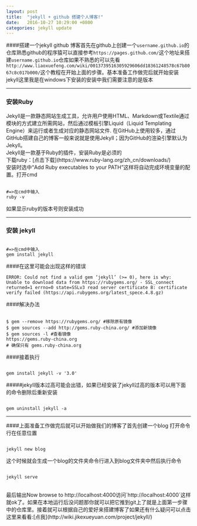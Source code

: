 ```yaml
---
layout: post
title:  "jekyll + github 搭建个人博客!"
date:   2016-10-27 10:29:00 +0800
categories: jekyll update
---
```

####搭建一个jekyll github 博客首先在github上创建一个`username.github.io`的仓库熟悉github的程序猿可以直接参考`https://pages.github.com/`这个地址来搭建`username.github.io`仓库如果不熟悉的可以先看`http://www.liaoxuefeng.com/wiki/0013739516305929606dd18361248578c67b8067c8c017b000/`这个教程在开始上面的步骤。基本准备工作做完后就开始安装jekyll这里我是在windows下安装的安装中我们需要注意的是版本
***
<h3>安装Ruby</h3>
Jekyll是一款静态网站生成工具，允许用户使用HTML、Markdown或Textile通过模块的方式建立所需网站，然后通过模板引擎Liquid（Liquid Templating Engine）来运行或者生成对应的静态网站文件.
在GitHub上使用较多，通过GitHub搭建自己的博客一般来说就是使用Jekyll；因为GitHub的渲染引擎默认为Jekyll。<br>
Jekyll是一款基于Ruby的插件，安装Ruby是必须的
<br>
下载ruby：[点击下载](https://www.ruby-lang.org/zh_cn/downloads/)
<br>安装时选中“Add Ruby executables to your PATH”这样将自动完成环境变量的配置。打开cmd
<pre><code>
#=>在cmd中输入 
ruby -v
</code></pre>
如果显示ruby的版本号则安装成功

***
<h3>安装 jekyll</h3>
<pre><code>
#=>在cmd中输入 
gem install jekyll
</code></pre>

####在这里可能会出现这样的错误
<pre><code>ERROR: Could not find a valid gem ‘jekyll’ (>= 0), here is why:
Unable to download data from https://rubygems.org/ - SSL_connect returned=1 errno=0 state=SSLv3 read server certificate B: certificate verify failed (https://api.rubygems.org/latest_spece.4.8.gz)</code></pre>

####解决办法
<pre><code>
$ gem --remove https://rubygems.org/ #移除原有镜像
$ gem sources --add http://gems.ruby-china.org/ #添加新镜像 
$ gem sources -l #查看镜像
https://gems.ruby-china.org
# 确保只有 gems.ruby-china.org
</code></pre>

####接着执行
<pre><code>
gem install jekyll -v '3.0'
</code></pre>

#####jekyll版本过高可能会出错，如果已经安装了jekyll过高的版本可以用下面的命令删除后重新安装
<pre><code>
gem uninstall jekyll -a
</code></pre>

***

####上面准备工作做完后就可以开始做我们的博客了首先创建一个blog
打开命令行在任意位置
<pre><code>
jekyll new blog
</code></pre>
这个时候就会生成一个blog的文件夹命令行进入到blog文件夹中然后执行命令
<pre><code>
jekyll serve
</code></pre>
<br>
最后输出Now browse to http://localhost:4000访问`http://localhost:4000`这样就ok了。如果在本地运行后没问题那你就可以把它推到git上了就是上面第一步骤中的仓库里。接着就可以根据自己的爱好来搭建博客了如果还有什么疑问可以点击这里来看看:[点我](http://wiki.jikexueyuan.com/project/jekyll/)






